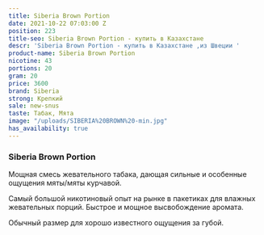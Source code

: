 ```yaml
---
title: Siberia Brown Portion
date: 2021-10-22 07:03:00 Z
position: 223
title-seo: Siberia Brown Portion - купить в Казахстане
descr: 'Siberia Brown Portion - купить в Казахстане ,из Швеции '
product-name: Siberia Brown Portion
nicotine: 43
portions: 20
gram: 20
price: 3600
brand: Siberia
strong: Крепкий
sale: new-snus
taste: Табак, Мята
image: "/uploads/SIBERIA%20BROWN%20-min.jpg"
has_availability: true
---
```


### Siberia Brown Portion
Мощная смесь жевательного табака, дающая сильные и особенные ощущения мяты/мяты курчавой.
 
Самый большой никотиновый опыт на рынке в пакетиках для влажных жевательных порций. Быстрое и мощное высвобождение аромата.

Обычный размер для хорошо известного ощущения за губой.